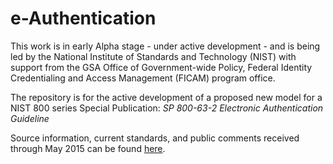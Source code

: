 # e-Authentication

This work is in early Alpha stage - under active development - and is being led by the National Institute of Standards and Technology (NIST) with support from the GSA Office of Government-wide Policy, Federal Identity Credentialing and Access Management (FICAM) program office.  

The repository is for the active development of a proposed new model for a NIST 800 series Special Publication: _SP 800-63-2 Electronic Authentication Guideline_

Source information, current standards, and public comments received through May 2015 can be found [here](http://csrc.nist.gov/groups/ST/eauthentication/sp800-63-2_call-comments.html).

